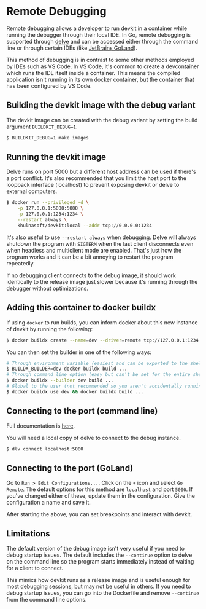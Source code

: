 # Remote Debugging

Remote debugging allows a developer to run devkit in a container while running the debugger through their local IDE.
In Go, remote debugging is supported through [delve](https://github.com/go-delve/delve) and can be accessed either
through the command line or through certain IDEs (like [JetBrains GoLand](https://www.jetbrains.com/go/)).

This method of debugging is in contrast to some other methods employed by IDEs such as VS Code. In VS Code, it's common
to create a devcontainer which runs the IDE itself inside a container. This means the compiled application isn't running
in its own docker container, but the container that has been configured by VS Code.

## Building the devkit image with the debug variant

The devkit image can be created with the debug variant by setting the build argument `BUILDKIT_DEBUG=1`.

```bash
$ BUILDKIT_DEBUG=1 make images
```

## Running the devkit image

Delve runs on port 5000 but a different host address can be used if there's a port conflict. It's also recommended that
you limit the host port to the loopback interface (localhost) to prevent exposing devkit or delve to external
computers.

```bash
$ docker run --privileged -d \
    -p 127.0.0.1:5000:5000 \
    -p 127.0.0.1:1234:1234 \
    --restart always \
    khulnasoft/devkit:local --addr tcp://0.0.0.0:1234
```

It's also useful to use `--restart always` when debugging. Delve will always shutdown the program with `SIGTERM` when
the last client disconnects even when headless and multiclient mode are enabled. That's just how the program works
and it can be a bit annoying to restart the program repeatedly.

If no debugging client connects to the debug image, it should work identically to the release image just slower because
it's running through the debugger without optimizations.

## Adding this container to docker buildx

If using `docker` to run builds, you can inform docker about this new instance of devkit by running the following:

```bash
$ docker buildx create --name=dev --driver=remote tcp://127.0.0.1:1234
```

You can then set the builder in one of the following ways:

```bash
# Through environment variable (easiest and can be exported to the shell).
$ BUILDX_BUILDER=dev docker buildx build ...
# Through command line option (easy but can't be set for the entire shell).
$ docker buildx --builder dev build ...
# Global to the user (not recommended so you aren't accidentally running non-dev builds against your dev instance)
$ docker buildx use dev && docker buildx build ...
```

## Connecting to the port (command line)

Full documentation is [here](https://github.com/go-delve/delve/blob/master/Documentation/usage/dlv_connect.md).

You will need a local copy of delve to connect to the debug instance.

```bash
$ dlv connect localhost:5000
```

## Connecting to the port (GoLand)

Go to `Run > Edit Configurations...`. Click on the `+` icon and select `Go Remote`. The default options for this method
are `localhost` and port `5000`. If you've changed either of these, update them in the configuration. Give the
configuration a name and save it.

After starting the above, you can set breakpoints and interact with devkit.

## Limitations

The default version of the debug image isn't very useful if you need to debug startup issues. The default includes
the `--continue` option to delve on the command line so the program starts immediately instead of waiting for a
client to connect.

This mimics how devkit runs as a release image and is useful enough for most debugging sessions, but may not be
useful in others. If you need to debug startup issues, you can go into the Dockerfile and remove `--continue` from
the command line options.